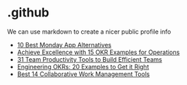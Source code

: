# .github
We can use markdown to create a nicer public profile info
 <!-- BLOG-POST-LIST:START -->
- [10 Best Monday App Alternatives](https://blog.weekdone.com/best-monday-app-alternatives/)
- [Achieve Excellence with 15 OKR Examples for Operations](https://blog.weekdone.com/okr-examples-for-operations/)
- [31 Team Productivity Tools to Build Efficient Teams](https://blog.weekdone.com/team-productivity-tools/)
- [Engineering OKRs: 20 Examples to Get it Right](https://blog.weekdone.com/engineering-okrs/)
- [Best 14 Collaborative Work Management Tools](https://blog.weekdone.com/collaborative-work-management-tools/)
<!-- BLOG-POST-LIST:END -->
